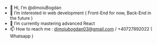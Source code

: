 - 👋 Hi, I’m @dimoiuBogdan
- 👀 I’m interested in web development ( Front-End for now, Back-End in the future )
- 🌱 I’m currently mastering advanced React
- 📫 How to reach me : dimoiubogdan03@gmail.com / +40727892022 ( Whatsapp )

<!---
dimoiuBogdan/dimoiuBogdan is a ✨ special ✨ repository because its `README.md` (this file) appears on your GitHub profile.
You can click the Preview link to take a look at your changes.
--->

